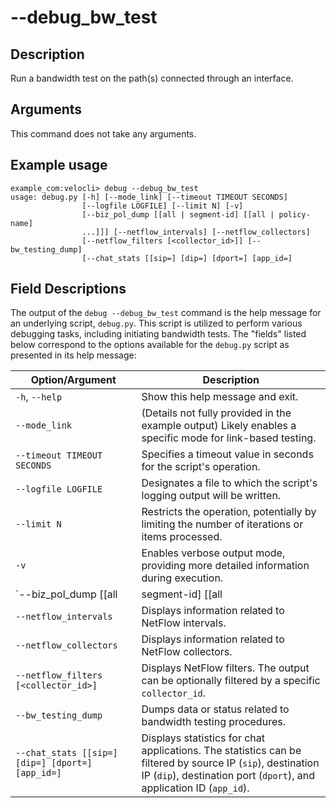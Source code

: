 #	--debug_bw_test

##	Description
Run a bandwidth test on the path(s) connected through an interface.

##  Arguments
This command does not take any arguments.

##  Example usage
```
example_com:velocli> debug --debug_bw_test
usage: debug.py [-h] [--mode_link] [--timeout TIMEOUT SECONDS]
                [--logfile LOGFILE] [--limit N] [-v]
                [--biz_pol_dump [[all | segment-id] [[all | policy-name]
                ...]]] [--netflow_intervals] [--netflow_collectors]
                [--netflow_filters [<collector_id>]] [--bw_testing_dump]
                [--chat_stats [[sip=] [dip=] [dport=] [app_id=]
```

##  Field Descriptions
The output of the `debug --debug_bw_test` command is the help message for an underlying script, `debug.py`. This script is utilized to perform various debugging tasks, including initiating bandwidth tests. The "fields" listed below correspond to the options available for the `debug.py` script as presented in its help message:

| Option/Argument                                               | Description                                                                                                |
|---------------------------------------------------------------|------------------------------------------------------------------------------------------------------------|
| `-h`, `--help`                                                | Show this help message and exit.                                                                           |
| `--mode_link`                                                 | (Details not fully provided in the example output) Likely enables a specific mode for link-based testing.  |
| `--timeout TIMEOUT SECONDS`                                   | Specifies a timeout value in seconds for the script's operation.                                           |
| `--logfile LOGFILE`                                           | Designates a file to which the script's logging output will be written.                                    |
| `--limit N`                                                   | Restricts the operation, potentially by limiting the number of iterations or items processed.              |
| `-v`                                                          | Enables verbose output mode, providing more detailed information during execution.                         |
| `--biz_pol_dump [[all | segment-id] [[all | policy-name] ...]]` | Dumps business policy information. This can be optionally filtered by `segment-id` and `policy-name`.      |
| `--netflow_intervals`                                         | Displays information related to NetFlow intervals.                                                         |
| `--netflow_collectors`                                        | Displays information related to NetFlow collectors.                                                        |
| `--netflow_filters [<collector_id>]`                          | Displays NetFlow filters. The output can be optionally filtered by a specific `collector_id`.              |
| `--bw_testing_dump`                                           | Dumps data or status related to bandwidth testing procedures.                                              |
| `--chat_stats [[sip=] [dip=] [dport=] [app_id=]`              | Displays statistics for chat applications. The statistics can be filtered by source IP (`sip`), destination IP (`dip`), destination port (`dport`), and application ID (`app_id`). |